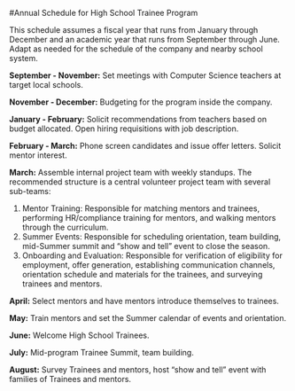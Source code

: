 #Annual Schedule for High School Trainee Program

This schedule assumes a fiscal year that runs from January through December and an academic year that runs from September through June. Adapt as needed for the schedule of the company and nearby school system.

**September - November:** Set meetings with Computer Science teachers at target local schools.

**November - December:**  Budgeting for the program inside the company.

**January - February:** Solicit recommendations from teachers based on budget allocated. Open hiring requisitions with job description.

**February - March:** Phone screen candidates and issue offer letters. Solicit mentor interest.

**March:** Assemble internal project team with weekly standups. The recommended structure is a central volunteer project team with several sub-teams:
1. Mentor Training: Responsible for matching mentors and trainees, performing HR/compliance training for mentors, and walking mentors through the curriculum.
2. Summer Events: Responsible for scheduling orientation, team building, mid-Summer summit and “show and tell” event to close the season.
3. Onboarding and Evaluation: Responsible for verification of eligibility for employment, offer generation, establishing communication channels, orientation schedule and materials for the trainees, and surveying trainees and mentors.

**April:** Select mentors and have mentors introduce themselves to trainees.

**May:** Train mentors and set the Summer calendar of events and orientation.

**June:** Welcome High School Trainees.

**July:** Mid-program Trainee Summit, team building.

**August:** Survey Trainees and mentors, host “show and tell” event with families of Trainees and mentors.
